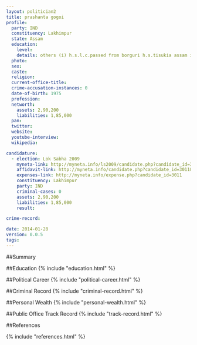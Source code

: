 ```yaml
---
layout: politician2
title: prashanta gogoi
profile: 
  party: IND
  constituency: Lakhimpur
  state: Assam
  education: 
    level: 
    details: others (i) h.s.l.c.passed from borguri h.s.tisukia assam in 1990 (ii) h.s.s.l.c. passed in 1994
  photo: 
  sex: 
  caste: 
  religion: 
  current-office-title: 
  crime-accusation-instances: 0
  date-of-birth: 1975
  profession: 
  networth: 
    assets: 2,90,200
    liabilities: 1,85,000
  pan: 
  twitter: 
  website: 
  youtube-interview: 
  wikipedia: 

candidature: 
  - election: Lok Sabha 2009
    myneta-link: http://myneta.info/ls2009/candidate.php?candidate_id=3011
    affidavit-link: http://myneta.info/candidate.php?candidate_id=3011&scan=original
    expenses-link: http://myneta.info/expense.php?candidate_id=3011
    constituency: Lakhimpur 
    party: IND
    criminal-cases: 0
    assets: 2,90,200
    liabilities: 1,85,000
    result:  

crime-record: 

date: 2014-01-28
version: 0.0.5
tags: 
---
```

##Summary


##Education
{% include "education.html" %}


##Political Career
{% include "political-career.html" %}


##Criminal Record
{% include "criminal-record.html" %}


##Personal Wealth
{% include "personal-wealth.html" %}


##Public Office Track Record
{% include "track-record.html" %}


##References


{% include "references.html" %}
